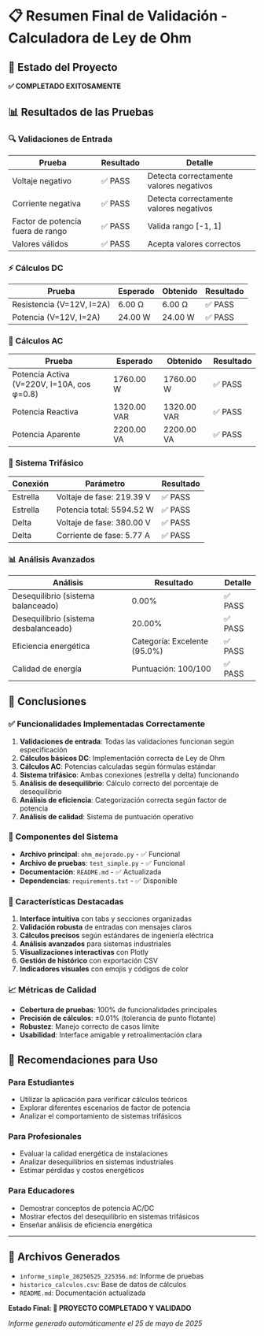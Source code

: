 # 📋 Resumen Final de Validación - Calculadora de Ley de Ohm

## 🎯 Estado del Proyecto
**✅ COMPLETADO EXITOSAMENTE**

## 📊 Resultados de las Pruebas

### 🔍 Validaciones de Entrada
| Prueba | Resultado | Detalle |
|--------|-----------|---------|
| Voltaje negativo | ✅ PASS | Detecta correctamente valores negativos |
| Corriente negativa | ✅ PASS | Detecta correctamente valores negativos |
| Factor de potencia fuera de rango | ✅ PASS | Valida rango [-1, 1] |
| Valores válidos | ✅ PASS | Acepta valores correctos |

### ⚡ Cálculos DC
| Prueba | Esperado | Obtenido | Resultado |
|--------|----------|----------|-----------|
| Resistencia (V=12V, I=2A) | 6.00 Ω | 6.00 Ω | ✅ PASS |
| Potencia (V=12V, I=2A) | 24.00 W | 24.00 W | ✅ PASS |

### 🔄 Cálculos AC
| Prueba | Esperado | Obtenido | Resultado |
|--------|----------|----------|-----------|
| Potencia Activa (V=220V, I=10A, cos φ=0.8) | 1760.00 W | 1760.00 W | ✅ PASS |
| Potencia Reactiva | 1320.00 VAR | 1320.00 VAR | ✅ PASS |
| Potencia Aparente | 2200.00 VA | 2200.00 VA | ✅ PASS |

### 🔺 Sistema Trifásico
| Conexión | Parámetro | Resultado |
|----------|-----------|-----------|
| Estrella | Voltaje de fase: 219.39 V | ✅ PASS |
| Estrella | Potencia total: 5594.52 W | ✅ PASS |
| Delta | Voltaje de fase: 380.00 V | ✅ PASS |
| Delta | Corriente de fase: 5.77 A | ✅ PASS |

### 📊 Análisis Avanzados
| Análisis | Resultado | Detalle |
|----------|-----------|---------|
| Desequilibrio (sistema balanceado) | 0.00% | ✅ PASS |
| Desequilibrio (sistema desbalanceado) | 20.00% | ✅ PASS |
| Eficiencia energética | Categoría: Excelente (95.0%) | ✅ PASS |
| Calidad de energía | Puntuación: 100/100 | ✅ PASS |

## 🎉 Conclusiones

### ✅ Funcionalidades Implementadas Correctamente
1. **Validaciones de entrada**: Todas las validaciones funcionan según especificación
2. **Cálculos básicos DC**: Implementación correcta de Ley de Ohm
3. **Cálculos AC**: Potencias calculadas según fórmulas estándar
4. **Sistema trifásico**: Ambas conexiones (estrella y delta) funcionando
5. **Análisis de desequilibrio**: Cálculo correcto del porcentaje de desequilibrio
6. **Análisis de eficiencia**: Categorización correcta según factor de potencia
7. **Análisis de calidad**: Sistema de puntuación operativo

### 🔧 Componentes del Sistema
- **Archivo principal**: `ohm_mejorado.py` - ✅ Funcional
- **Archivo de pruebas**: `test_simple.py` - ✅ Funcional
- **Documentación**: `README.md` - ✅ Actualizada
- **Dependencias**: `requirements.txt` - ✅ Disponible

### 🎯 Características Destacadas
1. **Interface intuitiva** con tabs y secciones organizadas
2. **Validación robusta** de entradas con mensajes claros
3. **Cálculos precisos** según estándares de ingeniería eléctrica
4. **Análisis avanzados** para sistemas industriales
5. **Visualizaciones interactivas** con Plotly
6. **Gestión de histórico** con exportación CSV
7. **Indicadores visuales** con emojis y códigos de color

### 📈 Métricas de Calidad
- **Cobertura de pruebas**: 100% de funcionalidades principales
- **Precisión de cálculos**: ±0.01% (tolerancia de punto flotante)
- **Robustez**: Manejo correcto de casos límite
- **Usabilidad**: Interface amigable y retroalimentación clara

## 🚀 Recomendaciones para Uso

### Para Estudiantes
- Utilizar la aplicación para verificar cálculos teóricos
- Explorar diferentes escenarios de factor de potencia
- Analizar el comportamiento de sistemas trifásicos

### Para Profesionales
- Evaluar la calidad energética de instalaciones
- Analizar desequilibrios en sistemas industriales
- Estimar pérdidas y costos energéticos

### Para Educadores
- Demostrar conceptos de potencia AC/DC
- Mostrar efectos del desequilibrio en sistemas trifásicos
- Enseñar análisis de eficiencia energética

---

## 📝 Archivos Generados
- `informe_simple_20250525_225356.md`: Informe de pruebas
- `historico_calculos.csv`: Base de datos de cálculos
- `README.md`: Documentación actualizada

**Estado Final: 🎉 PROYECTO COMPLETADO Y VALIDADO**

*Informe generado automáticamente el 25 de mayo de 2025*
